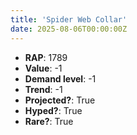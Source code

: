 ```yaml
---
title: 'Spider Web Collar'
date: 2025-08-06T00:00:00Z
---
```

- **RAP**: 1789
- **Value**: -1
- **Demand level**: -1
- **Trend**: -1
- **Projected?**: True
- **Hyped?**: True
- **Rare?**: True
